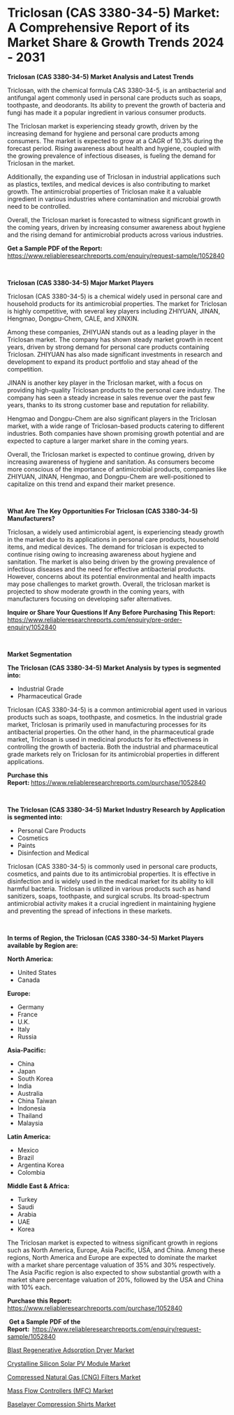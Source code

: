 <p><h1>Triclosan (CAS 3380-34-5) Market: A Comprehensive Report of its Market Share & Growth Trends 2024 - 2031</h1></p><p><strong>Triclosan (CAS 3380-34-5) Market Analysis and Latest Trends</strong></p>
<p><p>Triclosan, with the chemical formula CAS 3380-34-5, is an antibacterial and antifungal agent commonly used in personal care products such as soaps, toothpaste, and deodorants. Its ability to prevent the growth of bacteria and fungi has made it a popular ingredient in various consumer products.</p><p>The Triclosan market is experiencing steady growth, driven by the increasing demand for hygiene and personal care products among consumers. The market is expected to grow at a CAGR of 10.3% during the forecast period. Rising awareness about health and hygiene, coupled with the growing prevalence of infectious diseases, is fueling the demand for Triclosan in the market.</p><p>Additionally, the expanding use of Triclosan in industrial applications such as plastics, textiles, and medical devices is also contributing to market growth. The antimicrobial properties of Triclosan make it a valuable ingredient in various industries where contamination and microbial growth need to be controlled.</p><p>Overall, the Triclosan market is forecasted to witness significant growth in the coming years, driven by increasing consumer awareness about hygiene and the rising demand for antimicrobial products across various industries.</p></p>
<p><strong>Get a Sample PDF of the Report:&nbsp;</strong> <a href="https://www.reliableresearchreports.com/enquiry/request-sample/1052840">https://www.reliableresearchreports.com/enquiry/request-sample/1052840</a></p>
<p>&nbsp;</p>
<p><strong>Triclosan (CAS 3380-34-5) Major Market Players</strong></p>
<p><p>Triclosan (CAS 3380-34-5) is a chemical widely used in personal care and household products for its antimicrobial properties. The market for Triclosan is highly competitive, with several key players including ZHIYUAN, JINAN, Hengmao, Dongpu-Chem, CALE, and XINXIN.</p><p>Among these companies, ZHIYUAN stands out as a leading player in the Triclosan market. The company has shown steady market growth in recent years, driven by strong demand for personal care products containing Triclosan. ZHIYUAN has also made significant investments in research and development to expand its product portfolio and stay ahead of the competition.</p><p>JINAN is another key player in the Triclosan market, with a focus on providing high-quality Triclosan products to the personal care industry. The company has seen a steady increase in sales revenue over the past few years, thanks to its strong customer base and reputation for reliability.</p><p>Hengmao and Dongpu-Chem are also significant players in the Triclosan market, with a wide range of Triclosan-based products catering to different industries. Both companies have shown promising growth potential and are expected to capture a larger market share in the coming years.</p><p>Overall, the Triclosan market is expected to continue growing, driven by increasing awareness of hygiene and sanitation. As consumers become more conscious of the importance of antimicrobial products, companies like ZHIYUAN, JINAN, Hengmao, and Dongpu-Chem are well-positioned to capitalize on this trend and expand their market presence.</p></p>
<p>&nbsp;</p>
<p><strong>What Are The Key Opportunities For Triclosan (CAS 3380-34-5) Manufacturers?</strong></p>
<p><p>Triclosan, a widely used antimicrobial agent, is experiencing steady growth in the market due to its applications in personal care products, household items, and medical devices. The demand for triclosan is expected to continue rising owing to increasing awareness about hygiene and sanitation. The market is also being driven by the growing prevalence of infectious diseases and the need for effective antibacterial products. However, concerns about its potential environmental and health impacts may pose challenges to market growth. Overall, the triclosan market is projected to show moderate growth in the coming years, with manufacturers focusing on developing safer alternatives.</p></p>
<p><strong>Inquire or Share Your Questions If Any Before Purchasing This Report:</strong> <a href="https://www.reliableresearchreports.com/enquiry/pre-order-enquiry/1052840">https://www.reliableresearchreports.com/enquiry/pre-order-enquiry/1052840</a></p>
<p>&nbsp;</p>
<p><strong>Market Segmentation</strong></p>
<p><strong>The Triclosan (CAS 3380-34-5) Market Analysis by types is segmented into:</strong></p>
<p><ul><li>Industrial Grade</li><li>Pharmaceutical Grade</li></ul></p>
<p><p>Triclosan (CAS 3380-34-5) is a common antimicrobial agent used in various products such as soaps, toothpaste, and cosmetics. In the industrial grade market, Triclosan is primarily used in manufacturing processes for its antibacterial properties. On the other hand, in the pharmaceutical grade market, Triclosan is used in medicinal products for its effectiveness in controlling the growth of bacteria. Both the industrial and pharmaceutical grade markets rely on Triclosan for its antimicrobial properties in different applications.</p></p>
<p><strong>Purchase this Report:&nbsp;</strong><a href="https://www.reliableresearchreports.com/purchase/1052840">https://www.reliableresearchreports.com/purchase/1052840</a></p>
<p>&nbsp;</p>
<p><strong>The Triclosan (CAS 3380-34-5) Market Industry Research by Application is segmented into:</strong></p>
<p><ul><li>Personal Care Products</li><li>Cosmetics</li><li>Paints</li><li>Disinfection and Medical</li></ul></p>
<p><p>Triclosan (CAS 3380-34-5) is commonly used in personal care products, cosmetics, and paints due to its antimicrobial properties. It is effective in disinfection and is widely used in the medical market for its ability to kill harmful bacteria. Triclosan is utilized in various products such as hand sanitizers, soaps, toothpaste, and surgical scrubs. Its broad-spectrum antimicrobial activity makes it a crucial ingredient in maintaining hygiene and preventing the spread of infections in these markets.</p></p>
<p>&nbsp;</p>
<p><strong>In terms of Region, the Triclosan (CAS 3380-34-5) Market Players available by Region are:</strong></p>
<p>
    <p> <strong> North America: </strong>
        <ul>
            <li>United States</li>
            <li>Canada</li>
        </ul>
        </p> 
    <p> <strong> Europe: </strong>
        <ul>
            <li>Germany</li>
            <li>France</li>
            <li>U.K.</li>
            <li>Italy</li>
            <li>Russia</li>
        </ul>
        </p> 
    <p> <strong> Asia-Pacific: </strong>
        <ul>
            <li>China</li>
            <li>Japan</li>
            <li>South Korea</li>
            <li>India</li>
            <li>Australia</li>
            <li>China Taiwan</li>
            <li>Indonesia</li>
            <li>Thailand</li>
            <li>Malaysia</li>
        </ul>
        </p> 
    <p> <strong> Latin America: </strong>
        <ul>
            <li>Mexico</li>
            <li>Brazil</li>
            <li>Argentina Korea</li>
            <li>Colombia</li>
        </ul>
        </p> 
    <p> <strong> Middle East & Africa: </strong>
        <ul>
            <li>Turkey</li>
            <li>Saudi</li>
            <li>Arabia</li>
            <li>UAE</li>
            <li>Korea</li>
        </ul>
    </p>
    </p>
<p><p>The Triclosan market is expected to witness significant growth in regions such as North America, Europe, Asia Pacific, USA, and China. Among these regions, North America and Europe are expected to dominate the market with a market share percentage valuation of 35% and 30% respectively. The Asia Pacific region is also expected to show substantial growth with a market share percentage valuation of 20%, followed by the USA and China with 10% each.</p></p>
<p><strong>Purchase this Report: </strong><a href="https://www.reliableresearchreports.com/purchase/1052840">https://www.reliableresearchreports.com/purchase/1052840</a></p>
<p>&nbsp;<strong>Get a Sample PDF of the Report:&nbsp;&nbsp;</strong><a href="https://www.reliableresearchreports.com/enquiry/request-sample/1052840">https://www.reliableresearchreports.com/enquiry/request-sample/1052840</a></p>
<p><strong></strong></p>
<p><p><a href="https://medium.com/p/5a0716b6b865/edit">Blast Regenerative Adsorption Dryer Market</a></p><p><a href="https://github.com/danielneavesallisons03mba/Market-Research-Report-List-1/blob/main/crystalline-silicon-solar-pv-module-market.md">Crystalline Silicon Solar PV Module Market</a></p><p><a href="https://medium.com/p/d45ce5f66ad1/edit">Compressed Natural Gas (CNG) Filters Market</a></p><p><a href="https://medium.com/p/e22226d42273/edit">Mass Flow Controllers (MFC) Market</a></p><p><a href="https://github.com/dimitrishawkinswaynenp91rgz/Market-Research-Report-List-1/blob/main/baselayer-compression-shirts-market.md">Baselayer Compression Shirts Market</a></p></p>